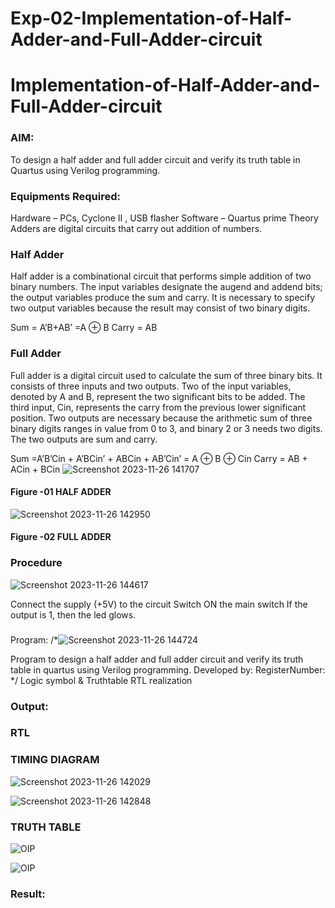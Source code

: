 # Exp-02-Implementation-of-Half-Adder-and-Full-Adder-circuit

# Implementation-of-Half-Adder-and-Full-Adder-circuit
### AIM:
To design a half adder and full adder circuit and verify its truth table in Quartus using Verilog programming.

### Equipments Required:
Hardware – PCs, Cyclone II , USB flasher
Software – Quartus prime
Theory
Adders are digital circuits that carry out addition of numbers.

### Half Adder
Half adder is a combinational circuit that performs simple addition of two binary numbers. The input variables designate the augend and addend bits; the output variables produce the sum and carry. It is necessary to specify two output variables because the result may consist of two binary digits.

Sum = A’B+AB’ =A ⊕ B Carry = AB
### Full Adder
Full adder is a digital circuit used to calculate the sum of three binary bits. It consists of three inputs and two outputs. Two of the input variables, denoted by A and B, represent the two significant bits to be added. The third input, Cin, represents the carry from the previous lower significant position. Two outputs are necessary because the arithmetic sum of three binary digits ranges in value from 0 to 3, and binary 2 or 3 needs two digits. The two outputs are sum and carry.

Sum =A’B’Cin + A’BCin’ + ABCin + AB’Cin’ = A ⊕ B ⊕ Cin Carry = AB + ACin + BCin
![Screenshot 2023-11-26 141707](https://github.com/NagalapuramHasif/Exp-02-Implementation-of-Half-Adder-and-Full-Adder-circuit/assets/149365567/9ba03b0f-6315-4225-af7a-67623c6e0688)


#### Figure -01 HALF ADDER 
![Screenshot 2023-11-26 142950](https://github.com/NagalapuramHasif/Exp-02-Implementation-of-Half-Adder-and-Full-Adder-circuit/assets/149365567/e3f57fcb-2e9a-43ba-852f-33c2ec9f02d6)



#### Figure -02 FULL ADDER 

### Procedure
![Screenshot 2023-11-26 144617](https://github.com/NagalapuramHasif/Exp-02-Implementation-of-Half-Adder-and-Full-Adder-circuit/assets/149365567/bada1d20-cd86-41b5-a247-f76ea33ccbb2)

Connect the supply (+5V) to the circuit
Switch ON the main switch
If the output is 1, then the led glows.
### 
Program:
/*![Screenshot 2023-11-26 144724](https://github.com/NagalapuramHasif/Exp-02-Implementation-of-Half-Adder-and-Full-Adder-circuit/assets/149365567/d1ff4835-334f-433f-adea-703f90c7e03c)

Program to design a half adder and full adder circuit and verify its truth table in quartus using Verilog programming.
Developed by: 
RegisterNumber:  
*/
Logic symbol & Truthtable
RTL realization

### Output:
### RTL
### TIMING DIAGRAM
![Screenshot 2023-11-26 142029](https://github.com/NagalapuramHasif/Exp-02-Implementation-of-Half-Adder-and-Full-Adder-circuit/assets/149365567/9240dc4f-731a-47cd-9990-148de3c98ee8)

![Screenshot 2023-11-26 142848](https://github.com/NagalapuramHasif/Exp-02-Implementation-of-Half-Adder-and-Full-Adder-circuit/assets/149365567/095d4e3f-bb59-432a-8d98-d95813034913)

### TRUTH TABLE 

![OIP](https://github.com/NagalapuramHasif/Exp-02-Implementation-of-Half-Adder-and-Full-Adder-circuit/assets/149365567/96254bf3-e429-4782-b908-502322a89242)

![OIP](https://github.com/NagalapuramHasif/Exp-02-Implementation-of-Half-Adder-and-Full-Adder-circuit/assets/149365567/0b39854a-d021-4979-9138-ca91c1a578e6)




### Result:
